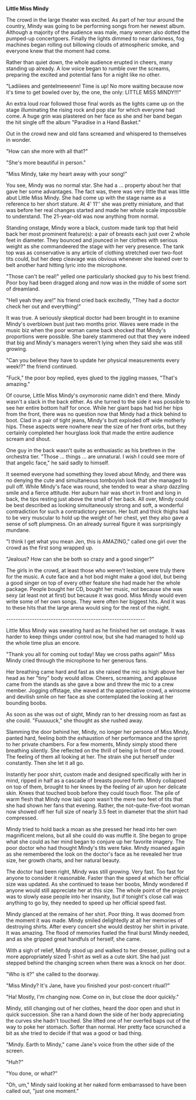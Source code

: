 **Little Miss Mindy**

The crowd in the large theater was excited. As part of her tour around
the country, Mindy was going to be performing songs from her newest
album. Although a majority of the audience was male, many women also
dotted the pumped-up concertgoers. Finally the lights dimmed to near
darkness, fog machines began rolling out billowing clouds of atmospheric
smoke, and everyone knew that the moment had come.

Rather than quiet down, the whole audience erupted in cheers, many
standing up already. A low voice began to rumble over the screams,
preparing the excited and potential fans for a night like no other.

"Ladiiiees and gentelmeeeenn! Time is up! No more waiting because now
it's time to get bowled over by, the one, the only: LITTLE MISS
MINDY!!!"

An extra loud roar followed those final words as the lights came up on
the stage illuminating the rising rock and pop star for which everyone
had come. A huge grin was plastered on her face as she and her band
began the hit single off the album "Paradise in a Hand Basket."

Out in the crowd new and old fans screamed and whispered to themselves
in wonder.

"How can she more with all that?"

"She's more beautiful in person."

"Miss Mindy, take my heart away with your song!"

You see, Mindy was no normal star. She had a ... property about her that
gave her some advantages. The fact was, there was very little that was
little abut Little Miss Mindy. She had come up with the stage name as a
reference to her short stature. At 4' 11'' she was pretty miniature, and
that was before her real changes started and made her whole scale
impossible to understand. The 21-year-old was now anything from normal.

Standing onstage, Mindy wore a black, custom made tank top that held
back her most prominent feature(s): a pair of breasts each just over 2
whole feet in diameter. They bounced and jounced in her clothes with
serious weight as she commandeered the stage with her very presence. The
tank top was as conservative is any article of clothing stretched over
two-foot tits could, but her deep cleavage was obvious whenever she
leaned over to belt another hard hitting lyric into the microphone.

"Those can't be real!" yelled one particularly shocked guy to his best
friend. Poor boy had been dragged along and now was in the middle of
some sort of dreamland.

"Hell yeah they are!" his friend cried back excitedly, "They had a
doctor check her out and everything!"

It was true. A seriously skeptical doctor had been brought in to examine
Mindy's overblown bust just two months prior. Waves were made in the
music biz when the poor woman came back shocked that Mindy's proportions
were possible. She barely stammered out that they were indeed that big
and Mindy's managers weren't lying when they said she was still growing.

"Can you believe they have to update her physical measurements every
week!?" the friend continued.

"Fuck," the poor boy replied, eyes glued to the jiggling masses, "That's
amazing."

Of course, Little Miss Mindy's oxymoronic name didn't end there. Mindy
wasn't a slack in the back either. As she turned to the side it was
possible to see her entire bottom half for once. While her giant baps
had hid her hips from the front, there was no question now that Mindy
had a thick behind to boot. Clad in a pair of tight jeans, Mindy's butt
exploded off wide motherly hips. These aspects were nowhere near the
size of her front orbs, but they certainly completed her hourglass look
that made the entire audience scream and shout.

One guy in the back wasn't quite as enthusiastic as his brethren in the
orchestra tier. "Those ... things ... are unnatural. I wish I could see
more of that angelic face," he said sadly to himself.

It seemed everyone had something they loved about Mindy, and there was
no denying the cute and simultaneous tomboyish look that she managed to
pull off. While Mindy's face was round, she tended to wear a sharp
dazzling smile and a fierce attitude. Her auburn hair was short in front
and long in back, the tips resting just above the small of her back. All
over, Mindy could be best described as looking simultaneously strong and
soft, a wonderful contradiction for such a contradictory person. Her
butt and thick thighs had to be very muscular to hold up the weight of
her chest, yet they also gave a sense of soft plumpness. On an already
surreal figure it was surprisingly mundane.

"I think I get what you mean Jen, this is AMAZING," called one girl over
the crowd as the first song wrapped up.

"Jealous? How can she be both so crazy and a good singer?"

The girls in the crowd, at least those who weren't lesbian, were truly
there for the music. A cute face and a hot bod might make a good idol,
but being a good singer on top of every other feature she had made her
the whole package. People bought her CD, bought her music, not because
she was sexy (at least not at first) but because it was good. Miss Mindy
would even write some of her own songs. They were often her biggest
hits. And it was to these hits that the large arena would sing for the
rest of the night.

\-\-\-\-\-\-\-\-\-\-\-\-\-\-\-\-\-\-\-\-\-\-\-\-\-\-\-\-\-\-\-\-\-\-\-\-\-\-\-\-\-\-\-\-\-\-\-\-\-\-\-\-\-\-\-\-\-\--

Little Miss Mindy was sweating hard as he finished her set onstage. It
was harder to keep things under control now, but she had managed to hold
up the whole time plus an encore.

"Thank you all for coming out today! May we cross paths again!" Miss
Mindy cried through the microphone to her generous fans.

Her breathing came hard and fast as she raised the mic as high above her
head as her "tiny" body would allow. Cheers, screaming, and applause
came from the stands as she gave a bow and threw the mic to a crew
member. Jogging offstage, she waved at the appreciative crowd, a winsome
and devilish smile on her face as she contemplated the looking at her
bounding boobs.

As soon as she was out of sight, Mindy ran to her dressing room as fast
as she could. "Fuuuuuck," she thought as she rushed away.

Slamming the door behind her, Mindy, no longer her persona of Miss
Mindy, panted hard, feeling both the exhaustion of her performance and
the sprint to her private chambers. For a few moments, Mindy simply
stood there breathing silently. She reflected on the thrill of being in
front of the crowd. The feeling of them all looking at her. The strain
she put herself under constantly. Then she let it all go.

Instantly her poor shirt, custom made and designed specifically with her
in mind, ripped in half as a cascade of breasts poured forth. Mindy
collapsed on top of them, brought to her knees by the feeling of air
upon her delicate skin. Knees that touched boob before they could touch
floor. The pile of warm flesh that Mindy now laid upon wasn't the mere
two feet of tits that she had shown her fans that evening. Rather, the
not-quite-five-foot woman now showed off her full size of nearly 3.5
feet in diameter that the shirt had compressed.

Mindy tried to hold back a moan as she pressed her head into her own
magnificent melons, but all she could do was muffle it. She began to
grope what she could as her mind began to conjure up her favorite
imagery. The poor doctor who had thought Mindy's tits were fake. Mindy
moaned again as she remembered the look on the doctor's face as he
revealed her true size, her growth charts, and her natural beauty.

The doctor had been right, Mindy was still growing. Very fast. Too fast
for anyone to consider it reasonable. Faster than the speed at which her
official size was updated. As she continued to tease her boobs, Mindy
wondered if anyone would still appreciate her at this size. The whole
point of the project was to slowly ease people into her insanity, but if
tonight's close call was anything to go by, they needed to speed up her
official speed fast.

Mindy glanced at the remains of her shirt. Poor thing. It was doomed
from the moment it was made. Mindy smiled delightedly at all her
memories of destroying shirts. After every concert she would destroy her
shirt in private. It was amazing. The flood of memories fueled the final
burst Mindy needed, and as she gripped great handfuls of herself, she
came.

With a sigh of relief, Mindy stood up and walked to her dresser, pulling
out a more appropriately sized T-shirt as well as a cute skirt. She had
just stepped behind the changing screen when there was a knock on her
door.

"Who is it?" she called to the doorway.

"Miss Mindy? It's Jane, have you finished your post-concert ritual?"

"Ha! Mostly, I'm changing now. Come on in, but close the door quickly."

Mindy, still changing out of her clothes, heard the door open and shut
in quick succession. She ran a hand down the side of her body
appreciating the curves she hadn't touched. She lifted one of her
overfed baps out of the way to poke her stomach. Softer than normal. Her
pretty face scrunched a bit as she tried to decide if that was a good or
bad thing.

"Mindy. Earth to Mindy," came Jane's voice from the other side of the
screen.

"Huh?"

"You done, or what?"

"Oh, um," Mindy said looking at her naked form embarrassed to have been
called out, "just one moment."
